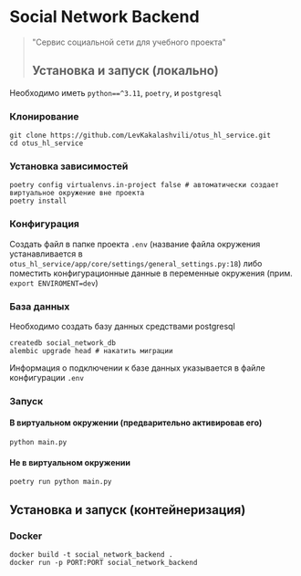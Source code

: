 # Social Network Backend
> "Сервис социальной сети для учебного проекта"
> 
> ## Установка и запуск (локально)
Необходимо иметь `python==^3.11`, `poetry`, и `postgresql`

### Клонирование
```shell
git clone https://github.com/LevKakalashvili/otus_hl_service.git
cd otus_hl_service
```

### Установка зависимостей
```shell
poetry config virtualenvs.in-project false # автоматически создает виртуальное окружение вне проекта 
poetry install
```

### Конфигурация
Создать файл в папке проекта `.env` (название файла окружения устанавливается в `otus_hl_service/app/core/settings/general_settings.py:18`) либо поместить конфигурационные данные в переменные окружения (прим. `export ENVIROMENT=dev`)

### База данных
Необходимо создать базу данных средствами postgresql
```shell
createdb social_network_db
alembic upgrade head # накатить миграции
```
Информация о подключении к базе данных указывается в файле конфигурации `.env`


### Запуск
#### В виртуальном окружении (предварительно активировав его)
```shell
python main.py
```
#### Не в виртуальном окружении
```shell
poetry run python main.py
```

## Установка и запуск (контейнеризация)
### Docker
```shell
docker build -t social_network_backend .
docker run -p PORT:PORT social_network_backend
```
